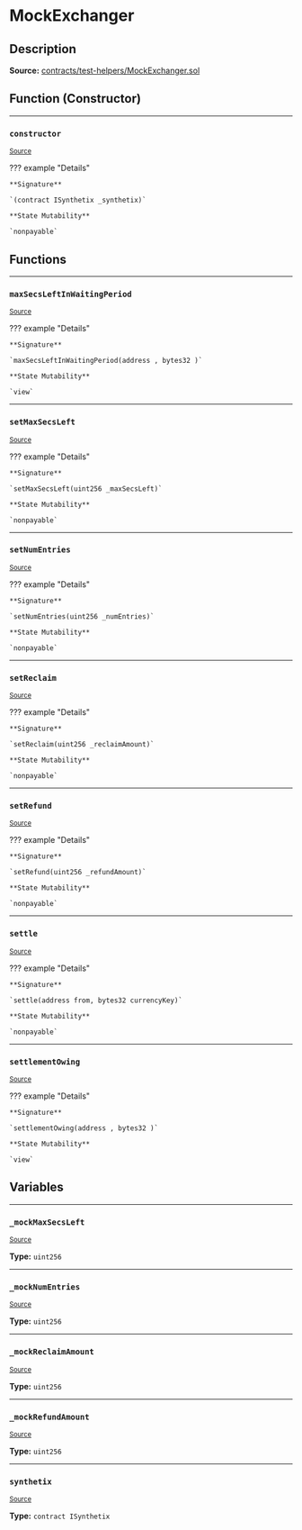 # MockExchanger

## Description


**Source:** [contracts/test-helpers/MockExchanger.sol](https://github.com/Synthetixio/synthetix/tree/develop/contracts/test-helpers/MockExchanger.sol)

## Function (Constructor)


---
### `constructor`

<sub>[Source](https://github.com/Synthetixio/synthetix/tree/develop/contracts/test-helpers/MockExchanger.sol#L14)</sub>



??? example "Details"

    **Signature**

    `(contract ISynthetix _synthetix)`

    **State Mutability**

    `nonpayable`

## Functions


---
### `maxSecsLeftInWaitingPeriod`

<sub>[Source](https://github.com/Synthetixio/synthetix/tree/develop/contracts/test-helpers/MockExchanger.sol#L41)</sub>



??? example "Details"

    **Signature**

    `maxSecsLeftInWaitingPeriod(address , bytes32 )`

    **State Mutability**

    `view`


---
### `setMaxSecsLeft`

<sub>[Source](https://github.com/Synthetixio/synthetix/tree/develop/contracts/test-helpers/MockExchanger.sol#L76)</sub>



??? example "Details"

    **Signature**

    `setMaxSecsLeft(uint256 _maxSecsLeft)`

    **State Mutability**

    `nonpayable`


---
### `setNumEntries`

<sub>[Source](https://github.com/Synthetixio/synthetix/tree/develop/contracts/test-helpers/MockExchanger.sol#L72)</sub>



??? example "Details"

    **Signature**

    `setNumEntries(uint256 _numEntries)`

    **State Mutability**

    `nonpayable`


---
### `setReclaim`

<sub>[Source](https://github.com/Synthetixio/synthetix/tree/develop/contracts/test-helpers/MockExchanger.sol#L64)</sub>



??? example "Details"

    **Signature**

    `setReclaim(uint256 _reclaimAmount)`

    **State Mutability**

    `nonpayable`


---
### `setRefund`

<sub>[Source](https://github.com/Synthetixio/synthetix/tree/develop/contracts/test-helpers/MockExchanger.sol#L68)</sub>



??? example "Details"

    **Signature**

    `setRefund(uint256 _refundAmount)`

    **State Mutability**

    `nonpayable`


---
### `settle`

<sub>[Source](https://github.com/Synthetixio/synthetix/tree/develop/contracts/test-helpers/MockExchanger.sol#L19)</sub>



??? example "Details"

    **Signature**

    `settle(address from, bytes32 currencyKey)`

    **State Mutability**

    `nonpayable`


---
### `settlementOwing`

<sub>[Source](https://github.com/Synthetixio/synthetix/tree/develop/contracts/test-helpers/MockExchanger.sol#L49)</sub>



??? example "Details"

    **Signature**

    `settlementOwing(address , bytes32 )`

    **State Mutability**

    `view`

## Variables


---
### `_mockMaxSecsLeft`

<sub>[Source](https://github.com/Synthetixio/synthetix/tree/develop/contracts/test-helpers/MockExchanger.sol#L10)</sub>





**Type:** `uint256`


---
### `_mockNumEntries`

<sub>[Source](https://github.com/Synthetixio/synthetix/tree/develop/contracts/test-helpers/MockExchanger.sol#L9)</sub>





**Type:** `uint256`


---
### `_mockReclaimAmount`

<sub>[Source](https://github.com/Synthetixio/synthetix/tree/develop/contracts/test-helpers/MockExchanger.sol#L7)</sub>





**Type:** `uint256`


---
### `_mockRefundAmount`

<sub>[Source](https://github.com/Synthetixio/synthetix/tree/develop/contracts/test-helpers/MockExchanger.sol#L8)</sub>





**Type:** `uint256`


---
### `synthetix`

<sub>[Source](https://github.com/Synthetixio/synthetix/tree/develop/contracts/test-helpers/MockExchanger.sol#L12)</sub>





**Type:** `contract ISynthetix`

